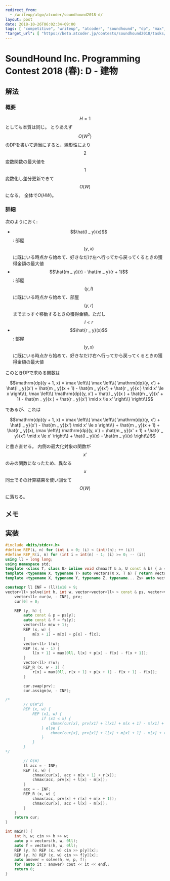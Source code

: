```yaml
---
redirect_from:
  - /writeup/algo/atcoder/soundhound2018-d/
layout: post
date: 2018-10-26T06:02:34+09:00
tags: [ "competitive", "writeup", "atcoder", "soundhound", "dp", "max", "linearity" ]
"target_url": [ "https://beta.atcoder.jp/contests/soundhound2018/tasks/soundhound2018_d" ]
---
```


# SoundHound Inc. Programming Contest 2018 (春): D - 建物

## 解法

### 概要

$$H = 1$$としても本質は同じ。
とりあえず$$O(W^2)$$のDPを書いて適当にすると、線形性により$$2$$変数関数の最大値を$$1$$変数化し差分更新できて$$O(W)$$になる。
全体で$O(HW)$。

### 詳細

次のようにおく:

-   $$\hat{l _ y}(x)$$: 部屋$$(y, x)$$に既にいる時点から始めて、好きなだけ左へ行ってから戻ってくるときの獲得金額の最大値
-   $$\hat{m _ y}(r) - \hat{m _ y}(r + 1)$$: 部屋$$(y, l)$$に既にいる時点から始めて、部屋$$(y, r)$$までまっすぐ移動するときの獲得金額。ただし $$l \lt r$$
-   $$\hat{r _ y}(x)$$: 部屋$$(y, x)$$に既にいる時点から始めて、好きなだけ右へ行ってから戻ってくるときの獲得金額の最大値

このときDPで求める関数は

$$\mathrm{dp}(y + 1, x) = \max \left\\{
    \max \left\\{ \mathrm{dp}(y, x') + \hat{l _ y}(x') + \hat{m _ y}(x  + 1) - \hat{m _ y}(x') + \hat{r _ y}(x ) \mid x' \le x \right\\},
    \max \left\\{ \mathrm{dp}(y, x') + \hat{l _ y}(x ) + \hat{m _ y}(x' + 1) - \hat{m _ y}(x ) + \hat{r _ y}(x') \mid x \le x' \right\\} \right\\}$$

であるが、これは

$$\mathrm{dp}(y + 1, x) = \max \left\\{
    \max \left\\{ \mathrm{dp}(y, x') + \hat{l _ y}(x') - \hat{m _ y}(x') \mid x' \le x \right\\} + \hat{m _ y}(x + 1) + \hat{r _ y}(x),
    \max \left\\{ \mathrm{dp}(y, x') + \hat{m _ y}(x' + 1) + \hat{r _ y}(x') \mid x \le x' \right\\} + \hat{l _ y}(x) - \hat{m _ y}(x) \right\\}$$

と書き直せる。
内側の最大化対象の関数が$$x'$$のみの関数になったため、異なる$$x$$同士でその計算結果を使い回せて$$O(W)$$に落ちる。

## メモ

## 実装

``` c++
#include <bits/stdc++.h>
#define REP(i, n) for (int i = 0; (i) < (int)(n); ++ (i))
#define REP_R(i, n) for (int i = int(n) - 1; (i) >= 0; -- (i))
using ll = long long;
using namespace std;
template <class T, class U> inline void chmax(T & a, U const & b) { a = max<T>(a, b); }
template <typename X, typename T> auto vectors(X x, T a) { return vector<T>(x, a); }
template <typename X, typename Y, typename Z, typename... Zs> auto vectors(X x, Y y, Z z, Zs... zs) { auto cont = vectors(y, z, zs...); return vector<decltype(cont)>(x, cont); }

constexpr ll INF = (ll)1e18 + 9;
vector<ll> solve(int h, int w, vector<vector<ll> > const & ps, vector<vector<ll> > const & fs) {
    vector<ll> cur(w, - INF), prv;
    cur[0] = 0;

    REP (y, h) {
        auto const & p = ps[y];
        auto const & f = fs[y];
        vector<ll> m(w + 1);
        REP (x, w) {
            m[x + 1] = m[x] + p[x] - f[x];
        }
        vector<ll> l(w);
        REP (x, w - 1) {
            l[x + 1] = max(0ll, l[x] + p[x] - f[x] - f[x + 1]);
        }
        vector<ll> r(w);
        REP_R (x, w - 1) {
            r[x] = max(0ll, r[x + 1] + p[x + 1] - f[x + 1] - f[x]);
        }

        cur.swap(prv);
        cur.assign(w, - INF);

/*
        // O(W^2)
        REP (x, w) {
            REP (x1, w) {
                if (x1 < x) {
                    chmax(cur[x], prv[x1] + l[x1] + m[x + 1] - m[x1] + r[x]);
                } else {
                    chmax(cur[x], prv[x1] + l[x] + m[x1 + 1] - m[x] + r[x1]);
                }
            }
        }
*/

        // O(W)
        ll acc = - INF;
        REP (x, w) {
            chmax(cur[x], acc + m[x + 1] + r[x]);
            chmax(acc, prv[x] + l[x] - m[x]);
        }
        acc = - INF;
        REP_R (x, w) {
            chmax(acc, prv[x] + r[x] + m[x + 1]);
            chmax(cur[x], acc + l[x] - m[x]);
        }
    }
    return cur;
}

int main() {
    int h, w; cin >> h >> w;
    auto p = vectors(h, w, 0ll);
    auto f = vectors(h, w, 0ll);
    REP (y, h) REP (x, w) cin >> p[y][x];
    REP (y, h) REP (x, w) cin >> f[y][x];
    auto answer = solve(h, w, p, f);
    for (auto it : answer) cout << it << endl;
    return 0;
}
```
